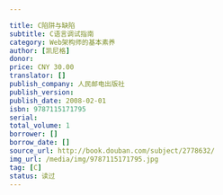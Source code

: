 ```yaml
---

title: C陷阱与缺陷
subtitle: C语言调试指南
category: Web架构师的基本素养
author: [凯尼格]
donor: 
price: CNY 30.00
translator: []
publish_company: 人民邮电出版社
publish_version: 
publish_date: 2008-02-01
isbn: 9787115171795
serial: 
total_volume: 1
borrower: []
borrow_date: []
source_url: http://book.douban.com/subject/2778632/
img_url: /media/img/9787115171795.jpg
tag: [C]
status: 读过
---
```

